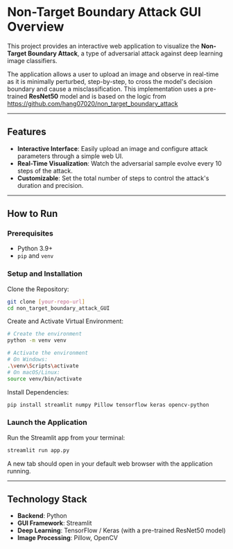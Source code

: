 # Non-Target Boundary Attack GUI Overview

This project provides an interactive web application to visualize the **Non-Target Boundary Attack**, a type of adversarial attack against deep learning image classifiers.

The application allows a user to upload an image and observe in real-time as it is minimally perturbed, step-by-step, to cross the model's decision boundary and cause a misclassification. This implementation uses a pre-trained **ResNet50** model and is based on the logic from https://github.com/hang07020/non_target_boundary_attack

---

## Features
- **Interactive Interface**: Easily upload an image and configure attack parameters through a simple web UI.  
- **Real-Time Visualization**: Watch the adversarial sample evolve every 10 steps of the attack.  
- **Customizable**: Set the total number of steps to control the attack's duration and precision.  

---

## How to Run

### Prerequisites
- Python 3.9+  
- `pip` and `venv`  

### Setup and Installation
Clone the Repository:
```bash
git clone [your-repo-url]
cd non_target_boundary_attack_GUI
```

Create and Activate Virtual Environment:
```bash
# Create the environment
python -m venv venv

# Activate the environment
# On Windows:
.\venv\Scripts\activate
# On macOS/Linux:
source venv/bin/activate
```

Install Dependencies:
```bash
pip install streamlit numpy Pillow tensorflow keras opencv-python
```

### Launch the Application
Run the Streamlit app from your terminal:
```bash
streamlit run app.py
```

A new tab should open in your default web browser with the application running.

---

## Technology Stack
- **Backend**: Python  
- **GUI Framework**: Streamlit  
- **Deep Learning**: TensorFlow / Keras (with a pre-trained ResNet50 model)  
- **Image Processing**: Pillow, OpenCV  
